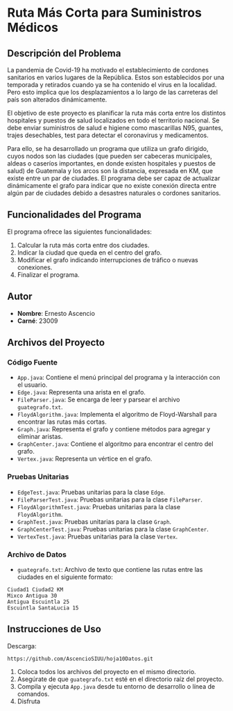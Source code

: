 # Ruta Más Corta para Suministros Médicos

## Descripción del Problema

La pandemia de Covid-19 ha motivado el establecimiento de cordones sanitarios en varios lugares de la República. Estos son establecidos por una temporada y retirados cuando ya se ha contenido el virus en la localidad. Pero esto implica que los desplazamientos a lo largo de las carreteras del país son alterados dinámicamente.

El objetivo de este proyecto es planificar la ruta más corta entre los distintos hospitales y puestos de salud localizados en todo el territorio nacional. Se debe enviar suministros de salud e higiene como mascarillas N95, guantes, trajes desechables, test para detectar el coronavirus y medicamentos.

Para ello, se ha desarrollado un programa que utiliza un grafo dirigido, cuyos nodos son las ciudades (que pueden ser cabeceras municipales, aldeas o caseríos importantes, en donde existen hospitales y puestos de salud) de Guatemala y los arcos son la distancia, expresada en KM, que existe entre un par de ciudades. El programa debe ser capaz de actualizar dinámicamente el grafo para indicar que no existe conexión directa entre algún par de ciudades debido a desastres naturales o cordones sanitarios.

## Funcionalidades del Programa

El programa ofrece las siguientes funcionalidades:
1. Calcular la ruta más corta entre dos ciudades.
2. Indicar la ciudad que queda en el centro del grafo.
3. Modificar el grafo indicando interrupciones de tráfico o nuevas conexiones.
4. Finalizar el programa.

## Autor

- **Nombre**: Ernesto Ascencio
- **Carné**: 23009

## Archivos del Proyecto

### Código Fuente
- `App.java`: Contiene el menú principal del programa y la interacción con el usuario.
- `Edge.java`: Representa una arista en el grafo.
- `FileParser.java`: Se encarga de leer y parsear el archivo `guategrafo.txt`.
- `FloydAlgorithm.java`: Implementa el algoritmo de Floyd-Warshall para encontrar las rutas más cortas.
- `Graph.java`: Representa el grafo y contiene métodos para agregar y eliminar aristas.
- `GraphCenter.java`: Contiene el algoritmo para encontrar el centro del grafo.
- `Vertex.java`: Representa un vértice en el grafo.

### Pruebas Unitarias
- `EdgeTest.java`: Pruebas unitarias para la clase `Edge`.
- `FileParserTest.java`: Pruebas unitarias para la clase `FileParser`.
- `FloydAlgorithmTest.java`: Pruebas unitarias para la clase `FloydAlgorithm`.
- `GraphTest.java`: Pruebas unitarias para la clase `Graph`.
- `GraphCenterTest.java`: Pruebas unitarias para la clase `GraphCenter`.
- `VertexTest.java`: Pruebas unitarias para la clase `Vertex`.

### Archivo de Datos
- `guategrafo.txt`: Archivo de texto que contiene las rutas entre las ciudades en el siguiente formato:
```console
Ciudad1 Ciudad2 KM
Mixco Antigua 30
Antigua Escuintla 25
Escuintla SantaLucia 15
```
## Instrucciones de Uso
Descarga:
```console
https://github.com/AscencioSIUU/hoja10Datos.git 
```
1. Coloca todos los archivos del proyecto en el mismo directorio.
2. Asegúrate de que `guategrafo.txt` esté en el directorio raíz del proyecto.
3. Compila y ejecuta `App.java` desde tu entorno de desarrollo o línea de comandos.
4. Disfruta
   